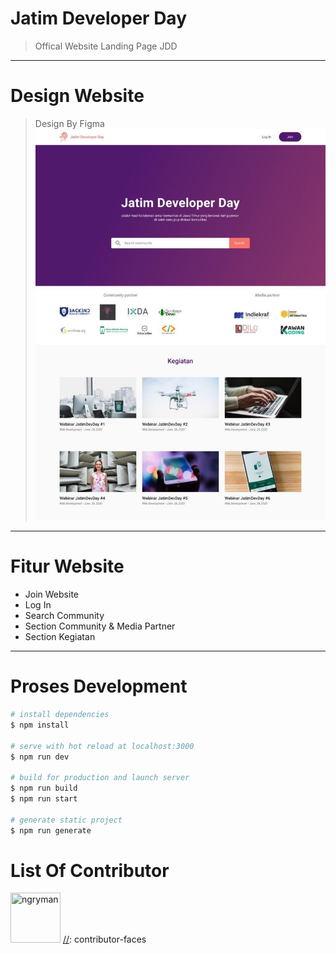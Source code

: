 
# **Jatim Developer Day**
> Offical Website Landing Page JDD

---
# **Design Website**
> Design By Figma
![](static/design.jpg)

---
# **Fitur Website**
* Join Website
* Log In
* Search Community
* Section Community & Media Partner
* Section Kegiatan

---
# **Proses Development**
```bash
# install dependencies
$ npm install

# serve with hot reload at localhost:3000
$ npm run dev

# build for production and launch server
$ npm run build
$ npm run start

# generate static project
$ npm run generate
```

# List Of Contributor 
[//]: contributor-faces

[//]: contributor-faces
<a href="https://github.com/ngryman"><img src="https://avatars.githubusercontent.com/u/892048?v=3" title="ngryman" width="80" height="80"></a>
[//]: contributor-faces
